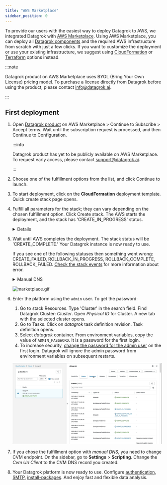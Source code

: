 ```yaml
---
title: "AWS Marketplace"
sidebar_position: 0
---
```


To provide our users with the easiest way to deploy Datagrok to AWS, we integrated Datagrok with [AWS Marketplace](https://aws.amazon.com/marketplace). Using AWS Marketplace, you can deploy all [Datagrok components](../../develop/under-the-hood/infrastructure.md) and the required AWS infrastructure from scratch with just a few clicks. If you want to customize the deployment or use your existing infrastructure, we suggest using [CloudFormation](deploy-amazon-cloudformation.md) or [Terraform](deploy-amazon-terraform.md) options instead.

<!-- markdownlint-disable no-bare-urls -->
:::note

Datagrok product on AWS Marketplace uses BYOL (Bring Your Own License) pricing model. To purchase a license directly from Datagrok before using the product, please contact info@datagrok.ai.

:::
<!-- markdownlint-enable no-bare-urls -->

## First deployment

1. Open [Datagrok product](https://aws.amazon.com/marketplace/pp/prodview-uqum2jw2yvp52) on AWS Marketplace > Continue to Subscribe > Accept terms. Wait until the subscription request is processed, and then Continue to Configuration.

   <!-- markdownlint-disable no-bare-urls -->
   :::info

   Datagrok product has yet to be publicly available on AWS Marketplace. To request early access, please contact support@datagrok.ai.

   :::
   <!-- markdownlint-enable no-bare-urls -->

2. Choose one of the fulfillment options from the list, and click Continue to launch.

3. To start deployment, click on the **CloudFormation** deployment template. Quick create stack page opens.

4. Fulfill all parameters for the stack; they can vary depending on the chosen fulfillment option. Click Create stack. The AWS starts the deployment, and the stack has 'CREATE_IN_PROGRESS' status. 

   <details>
   <summary>Details</summary>

   * **Region**. CloudFormation uses current region to set up datagrok. To select another region [change region in the navigation bar](https://docs.aws.amazon.com/awsconsolehelpdocs/latest/gsg/select-region.html). 
   * **Stack name.** To meet AWS naming requirements, name must be shorter than _10 symbols_ and correspond [S3 Bucket naming rules](https://docs.aws.amazon.com/AmazonS3/latest/userguide/bucketnamingrules.html).
   * **The following resource(s) require capabilities: [AWS::IAM::ManagedPolicy, AWS::IAM::Role].** Datagrok creates [IAM roles](https://docs.aws.amazon.com/IAM/latest/UserGuide/id_roles.html) with custom names to access S3, RDS, ECS tasks. The IAM policies are very strict and allows only required operations to a limited amount of resources. You can review the policies before startup in cloudformation template using _Template URL_.

   </details>

5. Wait until AWS completes the deployment. The stack status will be 'CREATE_COMPLETE.' Your Datagrok instance is now ready to use.

   If you see one of the following statuses then something went wrong: CREATE_FAILED, ROLLBACK_IN_PROGRESS, ROLLBACK_COMPLETE, ROLLBACK_FAILED. [Check the stack events](https://docs.aws.amazon.com/AWSCloudFormation/latest/UserGuide/troubleshooting.html#basic-ts-guide) for more information about error.

   <details>
   <summary>Manual DNS</summary>
   If you chose the fulfillment option with manual DNS, remember to create CNAME DNS records for CVM and Datagrok Load Balancers.
   To get the Load Balancer endpoints for DNS record:
   
   1. Go to stack Resources. Type 'LoadBalancer' in the search field. Find internet-facing load balancers: _LoadBalancerCvm_, _LoadBalancerDatagrok_. Open _Physical ID_ for LoadBalancerCvm, LoadBalancerDatagrok. A new tab with the selected load balancer opens. Copy _DNS name_.

      ![marketplace-get-dns.gif](marketplace-get-dns.gif)

   2. Use copied DNS names to create CNAME DNS records, for example
      * Host: datagrok.example.com, Target: LoadBalancerDatagrok DNS name
      * Host: cvm.example.com, Target: LoadBalancerCvm DNS name

   </details>

   ![marketplace.gif](marketplace.gif)

6. Enter the platform using the `admin` user. To get the password:
   1. Go to stack Resources. Type 'Cluster' in the search field. Find Datagrok Cluster: _Cluster_. Open _Physical ID_ for Cluster. A new tab with the selected cluster opens.
   2. Go to Tasks. Click on _datagrok_ task definition revision. Task definition opens.
   3. Select _datagrok_ container. From environment variables, copy the value of `ADMIN_PASSWORD`. It is a password for the first login.
   4. To increase security, [change the password for the admin user](../complete-setup/configure-auth.md) on the first login. Datagrok will ignore the admin password from environment variables on subsequent restarts.

   ![marketplace-get-pass.gif](marketplace-get-pass.gif)

7. If you chose the fulfillment option with _manual DNS_, you need to change CVM endpoint. On the sidebar, go to **Settings** > **Scripting**. Change the _Cvm Url Client_ to the CVM DNS record you created.
8. Your Datagrok platform is now ready to use. Configure [authentication](../complete-setup/configure-auth.md), [SMTP](../complete-setup/configure-smtp.md), [install-packages](../complete-setup/install-packages.md). And enjoy fast and flexible data analysis.

<!--   
   <details>
   <summary>Fulfillment options description</summary>

    * **ECS [Fargate](https://aws.amazon.com/fargate/) with manual DNS**. Requires to add SSL certificate to ACM and create DNS records manually. It creates all other infrastructure resources. 
    * **ECS [Fargate](https://aws.amazon.com/fargate/) with [Route53](https://aws.amazon.com/route53/) DNS**. Creates all infrastructure from scratch, including SSL certificates and DNS records

   </details>
--->
